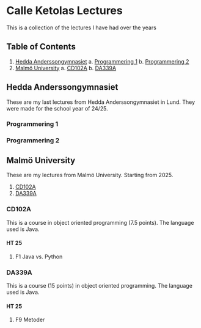 # Calle Ketolas Lectures

This is a collection of the lectures I have had over the years

## Table of Contents

1. [Hedda Anderssongymnasiet](#hedda-andersson)
    a. [Programmering 1](#prr1)
    b. [Programmering 2](#prr2)
2. [Malmö University](#mau)
    a. [CD102A](#cd102a)
    b. [DA339A](#da339a)

## Hedda Anderssongymnasiet <a name="hedda-andersson"></a>

These are my last lectures from Hedda Anderssongymnasiet in Lund. They were made for the school year of 24/25.

### Programmering 1  <a name="prr1"></a>

### Programmering 2 <a name="prr2"></a>

## Malmö University <a name="mau"></a>

These are my lectures from Malmö University. Starting from 2025.

1. [CD102A](#cd102a)
2. [DA339A](#da339a)

### CD102A <a name="cd102a"></a>

This is a course in object oriented programming (7.5 points). The language used is Java.

#### HT 25

1. F1 Java vs. Python

### DA339A <a name="da339a"></a>

This is a course (15 points) in object oriented programming. The language used is Java.

#### HT 25

1. F9 Metoder

